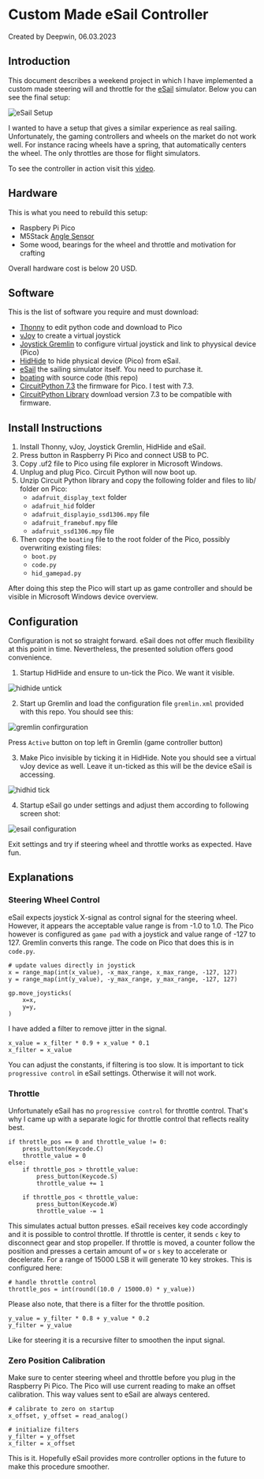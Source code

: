 # Custom Made eSail Controller

Created by Deepwin, 06.03.2023

## Introduction

This document describes a weekend project in which I have implemented a custom made steering will and throttle for the [eSail](https://www.esailyachtsimulator.com/) simulator. Below you can see the final setup:

![eSail Setup](boating/pics/setup.png)

I wanted to have a setup that gives a similar experience as real sailing. Unfortunately, the gaming controllers and wheels on the market do not work well. For instance racing wheels have a spring, that automatically centers the wheel. The only throttles are those for flight simulators.

To see the controller in action visit this [video](https://youtu.be/DC0lWL9rUmc).

## Hardware

This is what you need to rebuild this setup:

- Raspbery Pi Pico
- M5Stack [Angle Sensor](https://docs.m5stack.com/en/unit/angle)
- Some wood, bearings for the wheel and throttle and motivation for crafting

Overall hardware cost is below 20 USD.

## Software

This is the list of software you require and must download:

- [Thonny](https://thonny.org/) to edit python code and download to Pico
- [vJoy](https://sourceforge.net/projects/vjoystick/) to create a virtual joystick
- [Joystick Gremlin](https://github.com/WhiteMagic/JoystickGremlin) to configure virtual joystick and link to phyysical device (Pico)
- [HidHide](https://github.com/ViGEm/HidHide) to hide physical device (Pico) from eSail.
- [eSail](https://store.steampowered.com/app/794860/ESAIL_SEGELSIMULATOR/) the sailing simulator itself. You need to purchase it.
- [boating](https://github.com/deeepwin/home-gaming/tree/main/boating) with source code (this repo)
- [CircuitPython 7.3](https://adafruit-circuit-python.s3.amazonaws.com/bin/raspberry_pi_pico/en_US/adafruit-circuitpython-raspberry_pi_pico-en_US-7.3.2.uf2) the firmware for Pico. I test with 7.3.
- [CircuitPython Library](https://circuitpython.org/libraries) download version 7.3 to be compatible with firmware.


## Install Instructions

1. Install Thonny, vJoy, Joystick Gremlin, HidHide and eSail.
2. Press button in Raspberry Pi Pico and connect USB to PC.
3. Copy .uf2 file to Pico using file explorer in Microsoft Windows.
4. Unplug and plug Pico. Circuit Python will now boot up.
5. Unzip Circuit Python library and copy the following folder and files to lib/ folder on Pico:
   - `adafruit_display_text` folder
   - `adafruit_hid` folder
   - `adafruit_displayio_ssd1306.mpy` file
   - `adafruit_framebuf.mpy` file
   - `adafruit_ssd1306.mpy` file 
6. Then copy the `boating` file to the root folder of the Pico, possibly overwriting existing files:
   - `boot.py`
   - `code.py`
   - `hid_gamepad.py`

After doing this step the Pico will start up as game controller and should be visible in Microsoft Windows device overview.

## Configuration

Configuration is not so straight forward. eSail does not offer much flexibility at this point in time. Nevertheless, the presented solution offers good convenience.

1. Startup HidHide and ensure to un-tick the Pico. We want it visible.

![hidhide untick](boating/pics/hidhid_1.png)

2. Start up Gremlin and load the configuration file `gremlin.xml` provided with this repo. You should see this:

![gremlin confirguration](boating/pics/gremlin_1.png)
 
Press `Active` button on top left in Gremlin (game controller button)

3. Make Pico invisible by ticking it in HidHide. Note you should see a virtual vJoy device as well. Leave it un-ticked as this will be the device eSail is accessing.

![hidhid tick](boating/pics/hidhid_2.png)

4. Startup eSail go under settings and adjust them according to following screen shot:

![esail configuration](boating/pics/esail.png)

Exit settings and try if steering wheel and throttle works as expected. Have fun.

## Explanations

### Steering Wheel Control

eSail expects joystick X-signal as control signal for the steering wheel. However, it appears the acceptable value range is from -1.0 to 1.0. The Pico however is configured as `game pad` with a joystick and value range of -127 to 127. Gremlin converts this range. The code on Pico that does this is in `code.py`.

```
# update values directly in joystick
x = range_map(int(x_value), -x_max_range, x_max_range, -127, 127)
y = range_map(int(y_value), -y_max_range, y_max_range, -127, 127)
    
gp.move_joysticks(
    x=x,
    y=y,
)
```

I have added a filter to remove jitter in the signal.

```
x_value = x_filter * 0.9 + x_value * 0.1
x_filter = x_value
```
You can adjust the constants, if filtering is too slow. It is important to tick `progressive control` in eSail settings. Otherwise it will not work.

### Throttle

Unfortunately eSail has no `progressive control` for throttle control. That's why I came up with a separate logic for throttle control that reflects reality best.

```
if throttle_pos == 0 and throttle_value != 0:
    press_button(Keycode.C)
    throttle_value = 0
else:
    if throttle_pos > throttle_value:
        press_button(Keycode.S)
        throttle_value += 1
        
    if throttle_pos < throttle_value:
        press_button(Keycode.W)
        throttle_value -= 1
```

This simulates actual button presses. eSail receives key code accordingly and it is possible to control throttle. If throttle is center, it sends `c` key to disconnect gear and stop propeller. If throttle is moved, a counter follow the position and presses a certain amount of `w` or `s` key to accelerate or decelerate. For a range of 15000 LSB it will generate 10 key strokes. This is configured here:

```
# handle throttle control
throttle_pos = int(round((10.0 / 15000.0) * y_value))
```

Please also note, that there is a filter for the throttle position.

```
y_value = y_filter * 0.8 + y_value * 0.2
y_filter = y_value
```

Like for steering it is a recursive filter to smoothen the input signal.

### Zero Position Calibration

Make sure to center steering wheel and throttle before you plug in the Raspberry Pi Pico. The Pico will use current reading to make an offset calibration. This way values sent to eSail are always centered.

```
# calibrate to zero on startup
x_offset, y_offset = read_analog()

# initialize filters
y_filter = y_offset
x_filter = x_offset
```

This is it. Hopefully eSail provides more controller options in the future to make this procedure smoother.


